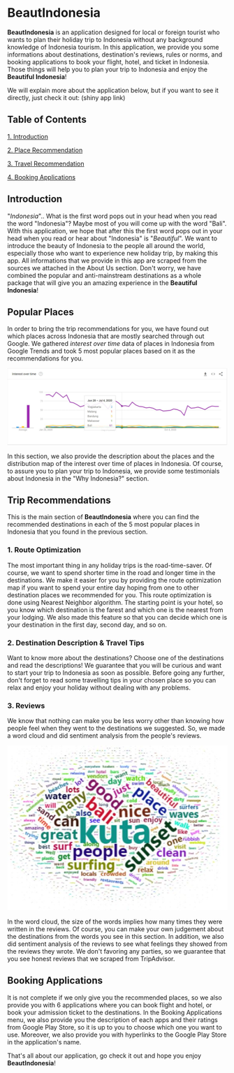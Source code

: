 # BeautIndonesia

**BeautIndonesia** is an application designed for local or foreign tourist who wants to plan their holiday trip to Indonesia without any background knowledge of Indonesia tourism. In this application, we provide you some informations about destinations, destination's reviews, rules or norms, and booking applications to book your flight, hotel, and ticket in Indonesia. Those things will help you to plan your trip to Indonesia and enjoy the **Beautiful Indonesia**!

We will explain more about the application below, but if you want to see it directly, just check it out: (shiny app link)

## Table of Contents 
[1. Introduction](#Intro)

[2. Place Recommendation](#Place)

[3. Travel Recommendation](#Travel)

[4. Booking Applications](#Booking)

<a name="Intro"></a>
## Introduction
"*Indonesia*".. What is the first word pops out in your head when you read the word "Indonesia"? Maybe most of you will come up with the word "Bali". With this application, we hope that after this the first word pops out in your head when you read or hear about "Indonesia" is "*Beautiful*". We want to introduce the beauty of Indonesia to the people all around the world, especially those who want to experience new holiday trip, by making this app. All informations that we provide in this app are scraped from the sources we attached in the About Us section. Don't worry, we have combined the popular and anti-mainstream destinations as a whole package that will give you an amazing experience in the **Beautiful Indonesia**!

<a name="Place"></a>
## Popular Places
In order to bring the trip recommendations for you, we have found out which places across Indonesia that are mostly searched through out Google. We gathered *interest over time* data of places in Indonesia from Google Trends and took 5 most popular places based on it as the recommendations for you. 

![](./www/About_us/InterestOverTime.JPG)

In this section, we also provide the description about the places and the distribution map of the interest over time of places in Indonesia. Of course, to assure you to plan your trip to Indonesia, we provide some testimonials about Indonesia in the "Why Indonesia?" section.

<a name="Travel"></a>
## Trip Recommendations
This is the main section of **BeautIndonesia** where you can find the recommended destinations in each of the 5 most popular places in Indonesia that you found in the previous section. 

### 1. Route Optimization
The most important thing in any holiday trips is the road-time-saver. Of course, we want to spend shorter time in the road and longer time in the destinations. We make it easier for you by providing the route optimization map if you want to spend your entire day hoping from one to other destination places we recommended for you. This route optimization is done using Nearest Neighbor algorithm. The starting point is your hotel, so you know which destination is the farest and which one is the nearest from your lodging. We also made this feature so that you can decide which one is your destination in the first day, second day, and so on.

### 2. Destination Description & Travel Tips
Want to know more about the destinations? Choose one of the destinations and read the descriptions! We guarantee that you will be curious and want to start your trip to Indonesia as soon as possible. Before going any further, don't forget to read some travelling tips in your chosen place so you can relax and enjoy your holiday without dealing with any problems.

### 3. Reviews
We know that nothing can make you be less worry other than knowing how people feel when they went to the destinations we suggested. So, we made a word cloud and did sentiment analysis from the people's reviews. 

![](./www/About_us/WordCloud.JPG)

In the word cloud, the size of the words implies how many times they were written in the reviews. Of course, you can make your own judgement about the destinations from the words you see in this section. In addition, we also did sentiment analysis of the reviews to see what feelings they showed from the reviews they wrote. We don't favoring any parties, so we guarantee that you see honest reviews that we scraped from TripAdvisor.  
  
<a name="Booking"></a>
## Booking Applications
It is not complete if we only give you the recommended places, so we also provide you with 6 applications where you can book flight and hotel, or book your admission ticket to the destinations. In the Booking Applications menu, we also provide you the description of each apps and their ratings from Google Play Store, so it is up to you to choose which one you want to use. Moreover, we also provide you with hyperlinks to the Google Play Store in the application's name.

That's all about our application, go check it out and hope you enjoy **BeautIndonesia**!
